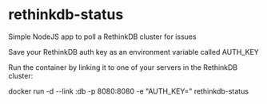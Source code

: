 # rethinkdb-status
Simple NodeJS app to poll a RethinkDB cluster for issues

Save your RethinkDB auth key as an environment variable called AUTH_KEY

Run the container by linking it to one of your servers in the RethinkDB cluster:

docker run -d --link <name-of-your-rethinkdb-container>:db -p 8080:8080 -e "AUTH_KEY=<your-auth-key>" rethinkdb-status
